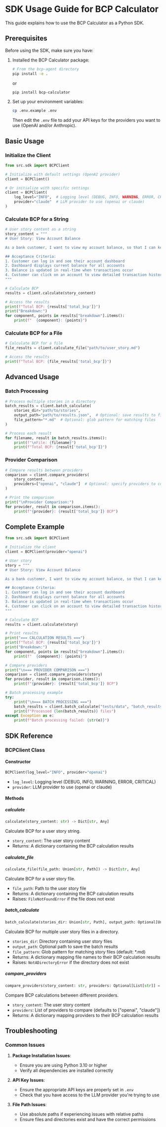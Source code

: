 # SDK Usage Guide for BCP Calculator

This guide explains how to use the BCP Calculator as a Python SDK.

## Prerequisites

Before using the SDK, make sure you have:

1. Installed the BCP Calculator package:
   ```bash
   # From the bcp-agent directory
   pip install -e .
   ```
   or
   ```bash
   pip install bcp-calculator
   ```

2. Set up your environment variables:
   ```bash
   cp .env.example .env
   ```
   Then edit the `.env` file to add your API keys for the providers you want to use (OpenAI and/or Anthropic).

## Basic Usage

### Initialize the Client

```python
from src.sdk import BCPClient

# Initialize with default settings (OpenAI provider)
client = BCPClient()

# Or initialize with specific settings
client = BCPClient(
    log_level="INFO",  # Logging level (DEBUG, INFO, WARNING, ERROR, CRITICAL)
    provider="claude"  # LLM provider to use (openai or claude)
)
```

### Calculate BCP for a String

```python
# User story content as a string
story_content = """
# User Story: View Account Balance

As a bank customer, I want to view my account balance, so that I can keep track of my finances.

## Acceptance Criteria:
1. Customer can log in and see their account dashboard
2. Dashboard displays current balance for all accounts
3. Balance is updated in real-time when transactions occur
4. Customer can click on an account to view detailed transaction history
"""

# Calculate BCP
results = client.calculate(story_content)

# Access the results
print(f"Total BCP: {results['total_bcp']}")
print("Breakdown:")
for component, points in results["breakdown"].items():
    print(f"  {component}: {points}")
```

### Calculate BCP for a File

```python
# Calculate BCP for a file
file_results = client.calculate_file("path/to/user_story.md")

# Access the results
print(f"Total BCP: {file_results['total_bcp']}")
```

## Advanced Usage

### Batch Processing

```python
# Process multiple stories in a directory
batch_results = client.batch_calculate(
    stories_dir="path/to/stories",
    output_path="path/to/results.json",  # Optional: save results to file
    file_pattern="*.md"  # Optional: glob pattern for matching files
)

# Process each result
for filename, result in batch_results.items():
    print(f"\nFile: {filename}")
    print(f"Total BCP: {result['total_bcp']}")
```

### Provider Comparison

```python
# Compare results between providers
comparison = client.compare_providers(
    story_content,
    providers=["openai", "claude"]  # Optional: specify providers to compare
)

# Print the comparison
print("\nProvider Comparison:")
for provider, result in comparison.items():
    print(f"{provider}: {result['total_bcp']} BCP")
```

## Complete Example

```python
from src.sdk import BCPClient

# Initialize the client
client = BCPClient(provider="openai")

# User story
story = """
# User Story: View Account Balance

As a bank customer, I want to view my account balance, so that I can keep track of my finances.

## Acceptance Criteria:
1. Customer can log in and see their account dashboard
2. Dashboard displays current balance for all accounts
3. Balance is updated in real-time when transactions occur
4. Customer can click on an account to view detailed transaction history
"""

# Calculate BCP
results = client.calculate(story)

# Print results
print("=== CALCULATION RESULTS ===")
print(f"Total BCP: {results['total_bcp']}")
print("Breakdown:")
for component, points in results["breakdown"].items():
    print(f"  {component}: {points}")

# Compare providers
print("\n=== PROVIDER COMPARISON ===")
comparison = client.compare_providers(story)
for provider, result in comparison.items():
    print(f"{provider}: {result['total_bcp']} BCP")

# Batch processing example
try:
    print("\n=== BATCH PROCESSING ===")
    batch_results = client.batch_calculate("tests/data", "batch_results.json")
    print(f"Processed {len(batch_results)} files")
except Exception as e:
    print(f"Batch processing failed: {str(e)}")
```

## SDK Reference

### BCPClient Class

#### Constructor

```python
BCPClient(log_level="INFO", provider="openai")
```

- `log_level`: Logging level (DEBUG, INFO, WARNING, ERROR, CRITICAL)
- `provider`: LLM provider to use (openai or claude)

#### Methods

##### calculate

```python
calculate(story_content: str) -> Dict[str, Any]
```

Calculate BCP for a user story string.

- `story_content`: The user story content
- Returns: A dictionary containing the BCP calculation results

##### calculate_file

```python
calculate_file(file_path: Union[str, Path]) -> Dict[str, Any]
```

Calculate BCP for a user story file.

- `file_path`: Path to the user story file
- Returns: A dictionary containing the BCP calculation results
- Raises: `FileNotFoundError` if the file does not exist

##### batch_calculate

```python
batch_calculate(stories_dir: Union[str, Path], output_path: Optional[Union[str, Path]] = None, file_pattern: str = "*.md") -> Dict[str, Dict[str, Any]]
```

Calculate BCP for multiple user story files in a directory.

- `stories_dir`: Directory containing user story files
- `output_path`: Optional path to save the batch results
- `file_pattern`: Glob pattern for matching story files (default: *.md)
- Returns: A dictionary mapping file names to their BCP calculation results
- Raises: `NotADirectoryError` if the directory does not exist

##### compare_providers

```python
compare_providers(story_content: str, providers: Optional[List[str]] = None) -> Dict[str, Dict[str, Any]]
```

Compare BCP calculations between different providers.

- `story_content`: The user story content
- `providers`: List of providers to compare (defaults to ["openai", "claude"])
- Returns: A dictionary mapping providers to their BCP calculation results

## Troubleshooting

### Common Issues

1. **Package Installation Issues**:
   - Ensure you are using Python 3.10 or higher
   - Verify all dependencies are installed correctly

2. **API Key Issues**:
   - Ensure the appropriate API keys are properly set in `.env`
   - Check that you have access to the LLM provider you're trying to use

3. **File Path Issues**:
   - Use absolute paths if experiencing issues with relative paths
   - Ensure files and directories exist and have the correct permissions